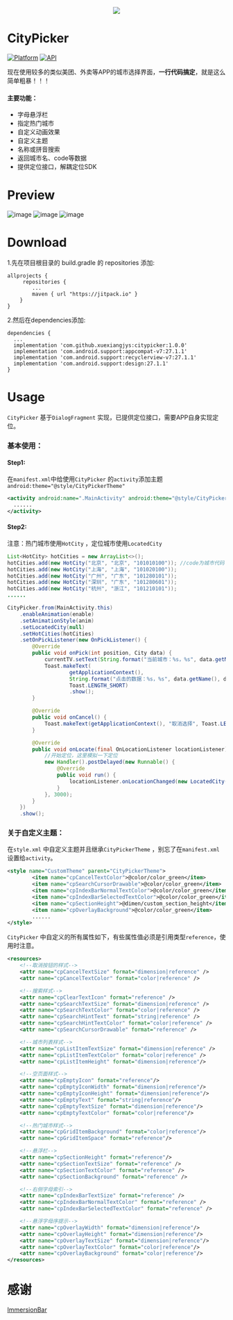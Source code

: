 <p align="center">
<img src="art/header.png">
</p>

# CityPicker

[![Platform](https://img.shields.io/badge/platform-android-green.svg)](http://developer.android.com/index.html) [![API](https://img.shields.io/badge/API-14%2B-yellow.svg?style=flat)](https://android-arsenal.com/api?level=14)

现在使用较多的类似美团、外卖等APP的城市选择界面，**一行代码搞定**，就是这么简单粗暴！！！

#### 主要功能：

-   字母悬浮栏
-   指定热门城市
-   自定义动画效果
-   自定义主题
-   名称或拼音搜索
-   返回城市名、code等数据
-   提供定位接口，解耦定位SDK

# Preview

![image](https://github.com/zaaach/CityPicker/raw/master/art/screen.gif) ![image](https://github.com/zaaach/CityPicker/raw/master/art/screen1.gif)
![image](https://github.com/zaaach/CityPicker/raw/master/art/screen2.gif)

# Download

1.先在项目根目录的 build.gradle 的 repositories 添加:
```
allprojects {
     repositories {
        ...
        maven { url "https://jitpack.io" }
    }
}
```

2.然后在dependencies添加:

```
dependencies {
  ...
  implementation 'com.github.xuexiangjys:citypicker:1.0.0'
  implementation 'com.android.support:appcompat-v7:27.1.1'
  implementation 'com.android.support:recyclerview-v7:27.1.1'
  implementation 'com.android.support:design:27.1.1'
}
```

# Usage

`CityPicker` 基于`DialogFragment` 实现，已提供定位接口，需要APP自身实现定位。

### 基本使用：

#### Step1:

在`manifest.xml`中给使用`CityPicker` 的`activity`添加主题`android:theme="@style/CityPickerTheme"`

```xml
<activity android:name=".MainActivity" android:theme="@style/CityPickerTheme">
  ......
</activity>
```

#### Step2:

注意：热门城市使用`HotCity` ，定位城市使用`LocatedCity` 

```java
List<HotCity> hotCities = new ArrayList<>();
hotCities.add(new HotCity("北京", "北京", "101010100")); //code为城市代码
hotCities.add(new HotCity("上海", "上海", "101020100"));
hotCities.add(new HotCity("广州", "广东", "101280101"));
hotCities.add(new HotCity("深圳", "广东", "101280601"));
hotCities.add(new HotCity("杭州", "浙江", "101210101"));
......

CityPicker.from(MainActivity.this)
    .enableAnimation(enable)
    .setAnimationStyle(anim)
    .setLocatedCity(null)
    .setHotCities(hotCities)
    .setOnPickListener(new OnPickListener() {
        @Override
        public void onPick(int position, City data) {
            currentTV.setText(String.format("当前城市：%s，%s", data.getName(), data.getCode()));
            Toast.makeText(
                    getApplicationContext(),
                    String.format("点击的数据：%s，%s", data.getName(), data.getCode()),
                    Toast.LENGTH_SHORT)
                    .show();
        }

        @Override
        public void onCancel() {
            Toast.makeText(getApplicationContext(), "取消选择", Toast.LENGTH_SHORT).show();
        }

        @Override
        public void onLocate(final OnLocationListener locationListener) {
            //开始定位，这里模拟一下定位
            new Handler().postDelayed(new Runnable() {
                @Override
                public void run() {
                    locationListener.onLocationChanged(new LocatedCity("深圳", "广东", "101280601"), LocateState.SUCCESS);
                }
            }, 3000);
        }
    })
    .show();
```

### 关于自定义主题：

在`style.xml` 中自定义主题并且继承`CityPickerTheme` ，别忘了在`manifest.xml` 设置给`activity`。

```xml
<style name="CustomTheme" parent="CityPickerTheme">
        <item name="cpCancelTextColor">@color/color_green</item>
        <item name="cpSearchCursorDrawable">@color/color_green</item>
        <item name="cpIndexBarNormalTextColor">@color/color_green</item>
        <item name="cpIndexBarSelectedTextColor">@color/color_green</item>
        <item name="cpSectionHeight">@dimen/custom_section_height</item>
        <item name="cpOverlayBackground">@color/color_green</item>
  		......
</style>
```

`CityPicker` 中自定义的所有属性如下，有些属性值必须是引用类型`reference`，使用时注意。

```xml
<resources>
    <!--取消按钮的样式-->
    <attr name="cpCancelTextSize" format="dimension|reference" />
    <attr name="cpCancelTextColor" format="color|reference" />

    <!--搜索样式-->
    <attr name="cpClearTextIcon" format="reference" />
    <attr name="cpSearchTextSize" format="dimension|reference" />
    <attr name="cpSearchTextColor" format="color|reference" />
    <attr name="cpSearchHintText" format="string|reference" />
    <attr name="cpSearchHintTextColor" format="color|reference" />
    <attr name="cpSearchCursorDrawable" format="reference" />

    <!--城市列表样式-->
    <attr name="cpListItemTextSize" format="dimension|reference" />
    <attr name="cpListItemTextColor" format="color|reference" />
    <attr name="cpListItemHeight" format="dimension|reference"/>

    <!--空页面样式-->
    <attr name="cpEmptyIcon" format="reference"/>
    <attr name="cpEmptyIconWidth" format="dimension|reference"/>
    <attr name="cpEmptyIconHeight" format="dimension|reference"/>
    <attr name="cpEmptyText" format="string|reference"/>
    <attr name="cpEmptyTextSize" format="dimension|reference"/>
    <attr name="cpEmptyTextColor" format="color|reference"/>

    <!--热门城市样式-->
    <attr name="cpGridItemBackground" format="color|reference"/>
    <attr name="cpGridItemSpace" format="reference"/>

	<!--悬浮栏-->
    <attr name="cpSectionHeight" format="reference"/>
    <attr name="cpSectionTextSize" format="reference" />
    <attr name="cpSectionTextColor" format="reference" />
    <attr name="cpSectionBackground" format="reference" />

    <!--右侧字母索引-->
    <attr name="cpIndexBarTextSize" format="reference" />
    <attr name="cpIndexBarNormalTextColor" format="reference" />
    <attr name="cpIndexBarSelectedTextColor" format="reference" />

    <!--悬浮字母序提示-->
    <attr name="cpOverlayWidth" format="dimension|reference"/>
    <attr name="cpOverlayHeight" format="dimension|reference"/>
    <attr name="cpOverlayTextSize" format="dimension|reference"/>
    <attr name="cpOverlayTextColor" format="color|reference"/>
    <attr name="cpOverlayBackground" format="color|reference"/>
</resources>
```

# 感谢

[ImmersionBar](https://github.com/gyf-dev/ImmersionBar)
